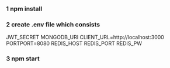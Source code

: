 ### 1 npm install

### 2 create .env file which consists

JWT_SECRET
MONGODB_URI
CLIENT_URL=http://localhost:3000
PORTPORT=8080
REDIS_HOST
REDIS_PORT
REDIS_PW

### 3 npm start
